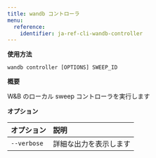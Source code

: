 ```yaml
---
title: wandb コントローラ
menu:
  reference:
    identifier: ja-ref-cli-wandb-controller
---
```


**使用方法**

`wandb controller [OPTIONS] SWEEP_ID`

**概要**

W&B のローカル sweep コントローラを実行します


**オプション**

| **オプション** | **説明** |
| :--- | :--- |
| `--verbose` | 詳細な出力を表示します |